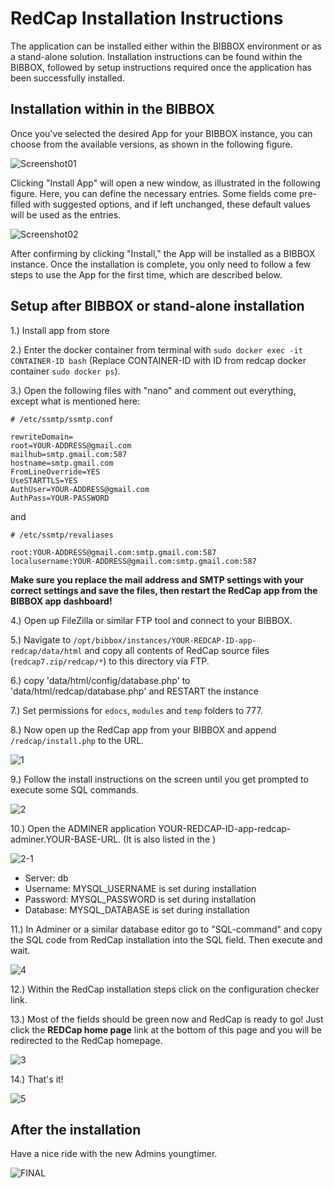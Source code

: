 # RedCap Installation Instructions

The application can be installed either within the BIBBOX environment or as a stand-alone solution. Installation instructions can be found within the BIBBOX, followed by setup instructions required once the application has been successfully installed.

## Installation within in the BIBBOX

Once you've selected the desired App for your BIBBOX instance, you can choose from the available versions, as shown in the following figure.

![Screenshot01](assets/install-screen-00.png)

Clicking "Install App" will open a new window, as illustrated in the following figure. Here, you can define the necessary entries. Some fields come pre-filled with suggested options, and if left unchanged, these default values will be used as the entries.

![Screenshot02](assets/install-screen-dialog.png)

After confirming by clicking "Install," the App will be installed as a BIBBOX instance. Once the installation is complete, you only need to follow a few steps to use the App for the first time, which are described below.

## Setup after BIBBOX or stand-alone installation


1.) Install app from store

2.) Enter the docker container from terminal with `sudo docker exec -it CONTAINER-ID bash` (Replace CONTAINER-ID with ID from redcap docker container `sudo docker ps`).

3.) Open the following files with "nano" and comment out everything, except what is mentioned here:

    # /etc/ssmtp/ssmtp.conf
    
    rewriteDomain=
    root=YOUR-ADDRESS@gmail.com
    mailhub=smtp.gmail.com:587
    hostname=smtp.gmail.com
    FromLineOverride=YES
    UseSTARTTLS=YES
    AuthUser=YOUR-ADDRESS@gmail.com
    AuthPass=YOUR-PASSWORD

and

    # /etc/ssmtp/revaliases
    
    root:YOUR-ADDRESS@gmail.com:smtp.gmail.com:587
    localusername:YOUR-ADDRESS@gmail.com:smtp.gmail.com:587


  **Make sure you replace the mail address and SMTP settings with your correct settings and save the files, then restart the RedCap app from the BIBBOX app dashboard!**


4.) Open up FileZilla or similar FTP tool and connect to your BIBBOX.

5.) Navigate to `/opt/bibbox/instances/YOUR-REDCAP-ID-app-redcap/data/html` and copy all contents of RedCap source files (`redcap7.zip/redcap/*`) to this directory via FTP.

6.) copy 'data/html/config/database.php' to 'data/html/redcap/database.php' and RESTART the instance
 
7.) Set permissions for `edocs`, `modules` and `temp` folders to 777. 

8.) Now open up the RedCap app from your BIBBOX and append `/redcap/install.php` to the URL.

![1](assets/install-screen-01.jpg)

9.) Follow the install instructions on the screen until you get prompted to execute some SQL commands.

![2](assets/install-screen-02.jpg)

10.) Open the ADMINER application YOUR-REDCAP-ID-app-redcap-adminer.YOUR-BASE-URL. (It is also listed in the )

![2-1](assets/install-screen-02-1.jpg)

  * Server: db
  * Username: MYSQL_USERNAME is set during installation
  * Password: MYSQL_PASSWORD is set during installation
  * Database: MYSQL_DATABASE is set during installation


11.) In Adminer or a similar database editor go to "SQL-command" and copy the SQL code from RedCap installation into the SQL field. Then execute and wait.

![4](assets/install-screen-04.jpg)

12.) Within the RedCap installation steps click on the configuration checker link.

13.) Most of the fields should be green now and RedCap is ready to go! Just click the **REDCap home page** link at the bottom of this page and you will be redirected to the RedCap homepage. 

![3](assets/install-screen-03.jpg)

14.) That's it!

![5](assets/install-screen-05.jpg)



## After the installation

Have a nice ride with the new Admins youngtimer.

![FINAL](assets/install-screen-final.jpg)

